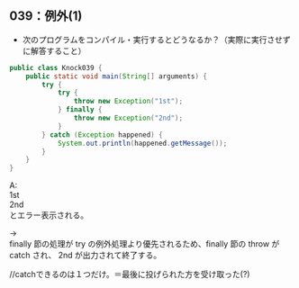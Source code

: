 ## 039：例外(1)
* 次のプログラムをコンパイル・実行するとどうなるか？（実際に実行させずに解答すること）

```java
public class Knock039 {
    public static void main(String[] arguments) {
        try {
            try {
                throw new Exception("1st");
            } finally {
                throw new Exception("2nd");
            }
        } catch (Exception happened) {
            System.out.println(happened.getMessage());
        }
    }
}
```


A:  
1st  
2nd  
とエラー表示される。  

→  
finally 節の処理が try の例外処理より優先されるため、finally 節の throw が catch され、 2nd が出力されて終了する。  

//catchできるのは１つだけ。＝最後に投げられた方を受け取った(?)